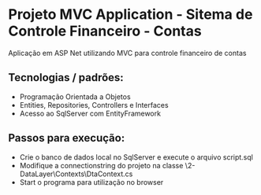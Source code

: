 # Projeto MVC Application - Sitema de Controle Financeiro - Contas
Aplicação em ASP Net utilizando MVC para controle financeiro de contas

## Tecnologias / padrões:
* Programação Orientada a Objetos
* Entities, Repositories, Controllers e Interfaces
* Acesso ao SqlServer com EntityFramework

## Passos para execução:
* Crie o banco de dados local no SqlServer e execute o arquivo script.sql
* Modifique a connectionstring do projeto na classe \2-DataLayer\Contexts\DtaContext.cs
* Start o programa para utilização no browser